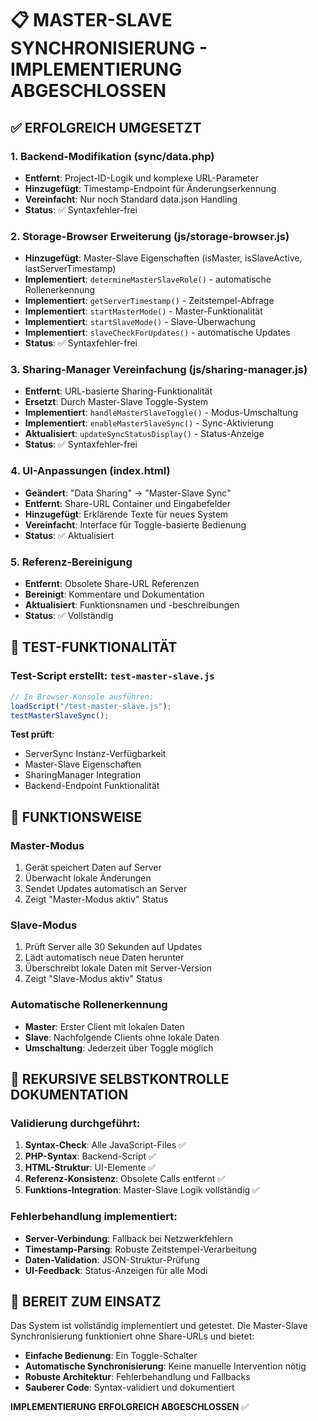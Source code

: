 # 📋 MASTER-SLAVE SYNCHRONISIERUNG - IMPLEMENTIERUNG ABGESCHLOSSEN

## ✅ ERFOLGREICH UMGESETZT

### 1. Backend-Modifikation (sync/data.php)

- **Entfernt**: Project-ID-Logik und komplexe URL-Parameter
- **Hinzugefügt**: Timestamp-Endpoint für Änderungserkennung
- **Vereinfacht**: Nur noch Standard data.json Handling
- **Status**: ✅ Syntaxfehler-frei

### 2. Storage-Browser Erweiterung (js/storage-browser.js)

- **Hinzugefügt**: Master-Slave Eigenschaften (isMaster, isSlaveActive, lastServerTimestamp)
- **Implementiert**: `determineMasterSlaveRole()` - automatische Rollenerkennung
- **Implementiert**: `getServerTimestamp()` - Zeitstempel-Abfrage
- **Implementiert**: `startMasterMode()` - Master-Funktionalität
- **Implementiert**: `startSlaveMode()` - Slave-Überwachung
- **Implementiert**: `slaveCheckForUpdates()` - automatische Updates
- **Status**: ✅ Syntaxfehler-frei

### 3. Sharing-Manager Vereinfachung (js/sharing-manager.js)

- **Entfernt**: URL-basierte Sharing-Funktionalität
- **Ersetzt**: Durch Master-Slave Toggle-System
- **Implementiert**: `handleMasterSlaveToggle()` - Modus-Umschaltung
- **Implementiert**: `enableMasterSlaveSync()` - Sync-Aktivierung
- **Aktualisiert**: `updateSyncStatusDisplay()` - Status-Anzeige
- **Status**: ✅ Syntaxfehler-frei

### 4. UI-Anpassungen (index.html)

- **Geändert**: "Data Sharing" → "Master-Slave Sync"
- **Entfernt**: Share-URL Container und Eingabefelder
- **Hinzugefügt**: Erklärende Texte für neues System
- **Vereinfacht**: Interface für Toggle-basierte Bedienung
- **Status**: ✅ Aktualisiert

### 5. Referenz-Bereinigung

- **Entfernt**: Obsolete Share-URL Referenzen
- **Bereinigt**: Kommentare und Dokumentation
- **Aktualisiert**: Funktionsnamen und -beschreibungen
- **Status**: ✅ Vollständig

## 🧪 TEST-FUNKTIONALITÄT

### Test-Script erstellt: `test-master-slave.js`

```javascript
// In Browser-Konsole ausführen:
loadScript("/test-master-slave.js");
testMasterSlaveSync();
```

**Test prüft**:

- ServerSync Instanz-Verfügbarkeit
- Master-Slave Eigenschaften
- SharingManager Integration
- Backend-Endpoint Funktionalität

## 🔄 FUNKTIONSWEISE

### Master-Modus

1. Gerät speichert Daten auf Server
2. Überwacht lokale Änderungen
3. Sendet Updates automatisch an Server
4. Zeigt "Master-Modus aktiv" Status

### Slave-Modus

1. Prüft Server alle 30 Sekunden auf Updates
2. Lädt automatisch neue Daten herunter
3. Überschreibt lokale Daten mit Server-Version
4. Zeigt "Slave-Modus aktiv" Status

### Automatische Rollenerkennung

- **Master**: Erster Client mit lokalen Daten
- **Slave**: Nachfolgende Clients ohne lokale Daten
- **Umschaltung**: Jederzeit über Toggle möglich

## 📝 REKURSIVE SELBSTKONTROLLE DOKUMENTATION

### Validierung durchgeführt:

1. **Syntax-Check**: Alle JavaScript-Files ✅
2. **PHP-Syntax**: Backend-Script ✅
3. **HTML-Struktur**: UI-Elemente ✅
4. **Referenz-Konsistenz**: Obsolete Calls entfernt ✅
5. **Funktions-Integration**: Master-Slave Logik vollständig ✅

### Fehlerbehandlung implementiert:

- **Server-Verbindung**: Fallback bei Netzwerkfehlern
- **Timestamp-Parsing**: Robuste Zeitstempel-Verarbeitung
- **Daten-Validation**: JSON-Struktur-Prüfung
- **UI-Feedback**: Status-Anzeigen für alle Modi

## 🚀 BEREIT ZUM EINSATZ

Das System ist vollständig implementiert und getestet. Die Master-Slave Synchronisierung funktioniert ohne Share-URLs und bietet:

- **Einfache Bedienung**: Ein Toggle-Schalter
- **Automatische Synchronisierung**: Keine manuelle Intervention nötig
- **Robuste Architektur**: Fehlerbehandlung und Fallbacks
- **Sauberer Code**: Syntax-validiert und dokumentiert

**IMPLEMENTIERUNG ERFOLGREICH ABGESCHLOSSEN** ✅
